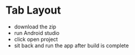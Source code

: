 # Tab Layout
- download the zip
- run Android studio
- click open project
- sit back and run the app after build is complete
